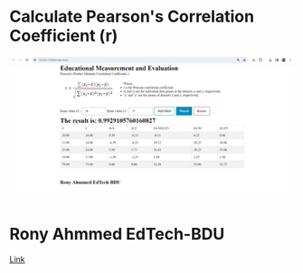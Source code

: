 # Calculate Pearson's Correlation Coefficient (r)
<img src="img/readme.png">
<br><br>
<h1>Rony Ahmmed EdTech-BDU</h1>
<a href="">Link</a>